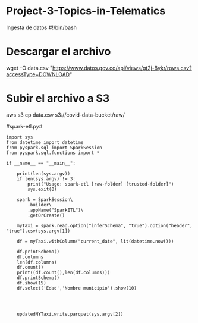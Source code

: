 # Project-3-Topics-in-Telematics

Ingesta de datos 
#!/bin/bash
# Descargar el archivo
wget -O data.csv "https://www.datos.gov.co/api/views/gt2j-8ykr/rows.csv?accessType=DOWNLOAD"
# Subir el archivo a S3
aws s3 cp data.csv s3://covid-data-bucket/raw/


#spark-etl.py#
~~~
import sys
from datetime import datetime
from pyspark.sql import SparkSession
from pyspark.sql.functions import *

if __name__ == "__main__":

    print(len(sys.argv))
    if len(sys.argv) != 3:
        print("Usage: spark-etl [raw-folder] [trusted-folder]")
        sys.exit(0)

    spark = SparkSession\
        .builder\
        .appName("SparkETL")\
        .getOrCreate()

    myTaxi = spark.read.option("inferSchema", "true").option("header", "true").csv(sys.argv[1])

    df = myTaxi.withColumn("current_date", lit(datetime.now()))

    df.printSchema() 
    df.columns
    len(df.columns)
    df.count()
    print((df.count(),len(df.columns)))
    df.printSchema()
    df.show(15)
    df.select('Edad','Nombre municipio').show(10)




    updatedNYTaxi.write.parquet(sys.argv[2])
~~~
